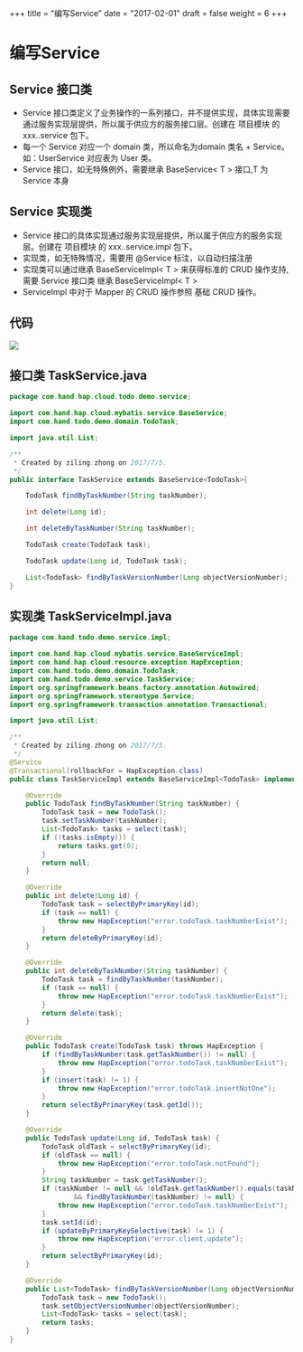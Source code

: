 +++
title = "编写Service"
date = "2017-02-01"
draft = false
weight = 6
+++

# 编写Service

## Service 接口类

- Service 接口类定义了业务操作的一系列接口，并不提供实现，具体实现需要通过服务实现层提供，所以属于供应方的服务接口层。创建在 项目模块 的 xxx..service 包下。
- 每一个 Service 对应一个 domain 类，所以命名为domain 类名 + Service。如：UserService 对应表为 User 类。
- Service 接口，如无特殊例外，需要继承 BaseService< T > 接口,T 为 Service 本身

## Service 实现类

- Service 接口的具体实现通过服务实现层提供，所以属于供应方的服务实现层。创建在 项目模块 的 xxx..service.impl 包下。
- 实现类，如无特殊情况，需要用 @Service 标注，以自动扫描注册
- 实现类可以通过继承 BaseServiceImpl< T > 来获得标准的 CRUD 操作支持,需要 Service 接口类 继承 BaseServiceImpl< T >
- ServiceImpl 中对于 Mapper 的 CRUD 操作参照 基础 CRUD 操作。

## 代码

![](../images/serviceStructure.png)

## 接口类 TaskService.java

```java
package com.hand.hap.cloud.todo.demo.service;

import com.hand.hap.cloud.mybatis.service.BaseService;
import com.hand.todo.demo.domain.TodoTask;

import java.util.List;

/**
 * Created by ziling.zhong on 2017/7/5.
 */
public interface TaskService extends BaseService<TodoTask>{

    TodoTask findByTaskNumber(String taskNumber);

    int delete(Long id);

    int deleteByTaskNumber(String taskNumber);

    TodoTask create(TodoTask task);

    TodoTask update(Long id, TodoTask task);

    List<TodoTask> findByTaskVersionNumber(Long objectVersionNumber);
}
```

## 实现类 TaskServiceImpl.java

```java
package com.hand.todo.demo.service.impl;

import com.hand.hap.cloud.mybatis.service.BaseServiceImpl;
import com.hand.hap.cloud.resource.exception.HapException;
import com.hand.todo.demo.domain.TodoTask;
import com.hand.todo.demo.service.TaskService;
import org.springframework.beans.factory.annotation.Autowired;
import org.springframework.stereotype.Service;
import org.springframework.transaction.annotation.Transactional;

import java.util.List;

/**
 * Created by ziling.zhong on 2017/7/5.
 */
@Service
@Transactional(rollbackFor = HapException.class)
public class TaskServiceImpl extends BaseServiceImpl<TodoTask> implements TaskService {

    @Override
    public TodoTask findByTaskNumber(String taskNumber) {
        TodoTask task = new TodoTask();
        task.setTaskNumber(taskNumber);
        List<TodoTask> tasks = select(task);
        if (!tasks.isEmpty()) {
            return tasks.get(0);
        }
        return null;
    }

    @Override
    public int delete(Long id) {
        TodoTask task = selectByPrimaryKey(id);
        if (task == null) {
            throw new HapException("error.todoTask.taskNumberExist");
        }
        return deleteByPrimaryKey(id);
    }

    @Override
    public int deleteByTaskNumber(String taskNumber) {
        TodoTask task = findByTaskNumber(taskNumber);
        if (task == null) {
            throw new HapException("error.todoTask.taskNumberExist");
        }
        return delete(task);
    }

    @Override
    public TodoTask create(TodoTask task) throws HapException {
        if (findByTaskNumber(task.getTaskNumber()) != null) {
            throw new HapException("error.todoTask.taskNumberExist");
        }
        if (insert(task) != 1) {
            throw new HapException("error.todoTask.insertNotOne");
        }
        return selectByPrimaryKey(task.getId());
    }

    @Override
    public TodoTask update(Long id, TodoTask task) {
        TodoTask oldTask = selectByPrimaryKey(id);
        if (oldTask == null) {
            throw new HapException("error.todoTask.notFound");
        }
        String taskNumber = task.getTaskNumber();
        if (taskNumber != null && !oldTask.getTaskNumber().equals(taskNumber)
                && findByTaskNumber(taskNumber) != null) {
            throw new HapException("error.todoTask.taskNumberExist");
        }
        task.setId(id);
        if (updateByPrimaryKeySelective(task) != 1) {
            throw new HapException("error.client.update");
        }
        return selectByPrimaryKey(id);
    }

    @Override
    public List<TodoTask> findByTaskVersionNumber(Long objectVersionNumber) {
        TodoTask task = new TodoTask();
        task.setObjectVersionNumber(objectVersionNumber);
        List<TodoTask> tasks = select(task);
        return tasks;
    }
}
```